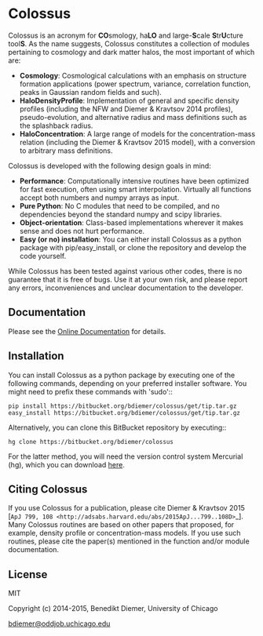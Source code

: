 Colossus
========

Colossus is an acronym for **CO**smology, ha**LO** and large-**S**cale **S**tr**U**cture 
tool**S**. As the name suggests, Colossus constitutes a collection of modules pertaining to 
cosmology and dark matter halos, the most important of which are:

* **Cosmology**: Cosmological calculations with an emphasis on structure formation applications 
  (power spectrum, variance, correlation function, peaks in Gaussian random fields and such).
* **HaloDensityProfile**: Implementation of general and specific density profiles (including the 
  NFW and Diemer & Kravtsov 2014 profiles), pseudo-evolution, and alternative radius and mass 
  definitions such as the splashback radius.
* **HaloConcentration**: A large range of models for the concentration-mass relation (including 
  the Diemer & Kravtsov 2015 model), with a conversion to arbitrary mass definitions.

Colossus is developed with the following design goals in mind:

* **Performance**: Computationally intensive routines have been optimized for fast execution, 
  often using smart interpolation. Virtually all functions accept both numbers and numpy arrays 
  as input.
* **Pure Python**: No C modules that need to be compiled, and no dependencies beyond the 
  standard numpy and scipy libraries.
* **Object-orientation**: Class-based implementations wherever it makes sense and does not 
  hurt performance.
* **Easy (or no) installation**: You can either install Colossus as a python package with 
  pip/easy_install, or clone the repository and develop the code yourself.

While Colossus has been tested against various other codes, there is no guarantee that it is free 
of bugs. Use it at your own risk, and please report any errors, inconveniences and unclear 
documentation to the developer.

Documentation
-------------

Please see the [Online Documentation](http://bdiemer.bitbucket.org/) for details.

Installation
------------

You can install Colossus as a python package by executing one of the following commands, depending 
on your preferred installer software. You might need to prefix these commands with 'sudo'::

    pip install https://bitbucket.org/bdiemer/colossus/get/tip.tar.gz
    easy_install https://bitbucket.org/bdiemer/colossus/get/tip.tar.gz

Alternatively, you can clone this BitBucket repository by executing::

    hg clone https://bitbucket.org/bdiemer/colossus

For the latter method, you will need the version control system Mercurial (hg), which you can 
download [here](http://mercurial.selenic.com/).

Citing Colossus
---------------

If you use Colossus for a publication, please cite Diemer & Kravtsov 2015 
[`ApJ 799, 108 <http://adsabs.harvard.edu/abs/2015ApJ...799..108D>`_]. Many Colossus routines are 
based on other papers that proposed, for example, density profile or concentration-mass models. 
If you use such routines, please cite the paper(s) mentioned in the function and/or module
documentation.

License
-------

MIT

Copyright (c) 2014-2015, Benedikt Diemer, University of Chicago

bdiemer@oddjob.uchicago.edu